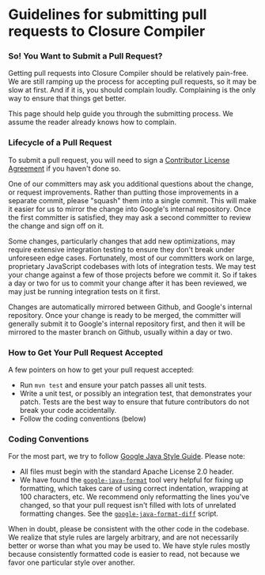 # Guidelines for submitting pull requests to Closure Compiler

### So! You Want to Submit a Pull Request?

Getting pull requests into Closure Compiler should be relatively pain-free. We are still ramping up the process for accepting pull requests, so it may be slow at first. And if it is, you should complain loudly. Complaining is the only way to ensure that things get better. 

This page should help guide you through the submitting process. We assume the reader already knows how to complain.

### Lifecycle of a Pull Request

To submit a pull request, you will need to sign a [Contributor License Agreement](https://github.com/google/closure-compiler#submitting-patches) if you haven't done so. 

One of our committers may ask you additional questions about the change, or request improvements. Rather than putting those improvements in a separate commit, please "squash" them into a single commit. This will make it easier for us to mirror the change into Google's internal repository. Once the first committer is satisfied, they may ask a second committer to review the change and sign off on it.

Some changes, particularly changes that add new optimizations, may require extensive integration testing to ensure they don't break under unforeseen edge cases. Fortunately, most of our committers work on large, proprietary JavaScript codebases with lots of integration tests. We may test your change against a few of those projects before we commit it. So if takes a day or two for us to commit your change after it has been reviewed, we may just be running integration tests on it first.

Changes are automatically mirrored between Github, and Google's internal repository. Once your change is ready to be merged, the committer will generally submit it to Google's internal repository first, and then it will be mirrored to the master branch on Github, usually within a day or two.

### How to Get Your Pull Request Accepted

A few pointers on how to get your pull request accepted:
- Run `mvn test` and ensure your patch passes all unit tests.
- Write a unit test, or possibly an integration test, that demonstrates your patch. Tests are the best way to ensure that future contributors do not break your code accidentally.
- Follow the coding conventions (below)

### Coding Conventions

For the most part, we try to follow [Google Java Style Guide](https://google.github.io/styleguide/javaguide.html). Please note:

- All files must begin with the standard Apache License 2.0 header.
- We have found the [`google-java-format`](https://github.com/google/google-java-format) tool very helpful for fixing up formatting, which takes care of using correct indentation, wrapping at 100 characters, etc. We recommend only reformatting the lines you've changed, so that your pull request isn't filled with lots of unrelated formatting changes. See the [`google-java-format-diff`](https://github.com/google/google-java-format/blob/master/scripts/google-java-format-diff.py) script.

When in doubt, please be consistent with the other code in the codebase. We realize that style rules are largely arbitrary, and are not necessarily better or worse than what you may be used to. We have style rules mostly because consistently formatted code is easier to read, not because we favor one particular style over another.